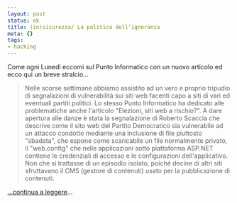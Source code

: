 ```yaml
--- 
layout: post
status: ok
title: (in)sicurezza/ La politica dell'ignoranza
meta: {}
tags: 
- hacking
---
```

Come ogni Lunedì eccomi sul Punto Informatico con un nuovo articolo ed ecco qui un breve stralcio...  
  
> Nelle scorse settimane abbiamo assistito ad un vero e proprio tripudio di segnalazioni di vulnerabilità sui siti web facenti capo a siti di vari ed eventuali partiti politici. Lo stesso Punto Informatico ha dedicato alle problematiche anche l'articolo "Elezioni, siti web a rischio?". A dare apertura alle danze è stata la segnalazione di Roberto Scaccia che descrive come il sito web del Partito Democratico sia vulnerabile ad un attacco condotto mediante una inclusione di file piuttosto "sbadata", che espone come scaricabile un file normalmente privato, il "web.config" che nelle applicazioni sotto piattaforma ASP.NET contiene le credenziali di accesso e le configurazioni dell'applicativo. Non che si trattasse di un episodio isolato, poiché decine di altri siti sfruttavano il CMS (gestore di contenuti) usato per la pubblicazione di contenuti.  
  
[...continua a leggere](http://punto-informatico.it/2207686/PI/Commenti/-in-sicurezza--La-politica-dell-ignoranza/p.aspx)...
 
